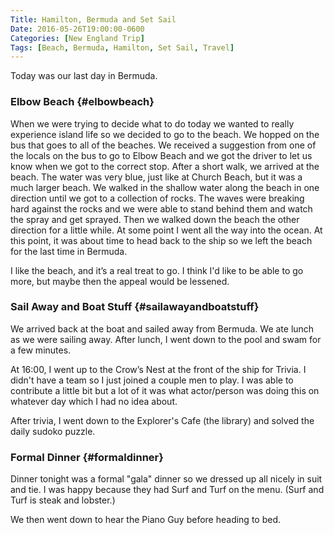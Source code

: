 ```yaml
---
Title: Hamilton, Bermuda and Set Sail
Date: 2016-05-26T19:00:00-0600
Categories: [New England Trip]
Tags: [Beach, Bermuda, Hamilton, Set Sail, Travel]
---
```


Today was our last day in Bermuda.

### Elbow Beach {#elbowbeach}

When we were trying to decide what to do today we wanted to really experience
island life so we decided to go to the beach. We hopped on the bus that goes to
all of the beaches. We received a suggestion from one of the locals on the bus
to go to Elbow Beach and we got the driver to let us know when we got to the
correct stop. After a short walk, we arrived at the beach. The water was very
blue, just like at Church Beach, but it was a much larger beach. We walked in
the shallow water along the beach in one direction until we got to a collection
of rocks.  The waves were breaking hard against the rocks and we were able to
stand behind them and watch the spray and get sprayed. Then we walked down the
beach the other direction for a little while. At some point I went all the way
into the ocean. At this point, it was about time to head back to the ship so we
left the beach for the last time in Bermuda.

I like the beach, and it’s a real treat to go. I think I'd like to be able to go
more, but maybe then the appeal would be lessened.

### Sail Away and Boat Stuff {#sailawayandboatstuff}

We arrived back at the boat and sailed away from Bermuda. We ate lunch as we
were sailing away. After lunch, I went down to the pool and swam for a few
minutes.

At 16:00, I went up to the Crow’s Nest at the front of the ship for Trivia. I
didn't have a team so I just joined a couple men to play. I was able to
contribute a little bit but a lot of it was what actor/person was doing this on
whatever day which I had no idea about.

After trivia, I went down to the Explorer's Cafe (the library) and solved the
daily sudoko puzzle.

### Formal Dinner {#formaldinner}

Dinner tonight was a formal "gala" dinner so we dressed up all nicely in suit
and tie.  I was happy because they had Surf and Turf on the menu.  (Surf and
Turf is steak and lobster.)

We then went down to hear the Piano Guy before heading to bed.
